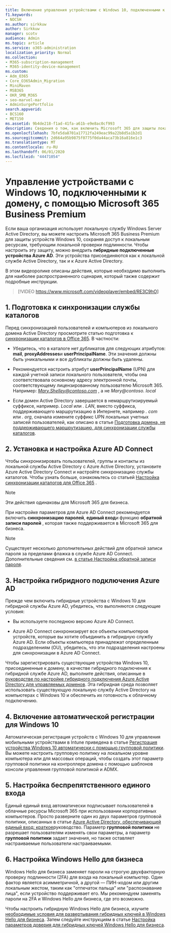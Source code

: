 ```yaml
---
title: Включение управления устройствами с Windows 10, подключенными к домену, в Microsoft 365 для бизнеса
f1.keywords:
- NOCSH
ms.author: sirkkuw
author: Sirkkuw
manager: scotv
audience: Admin
ms.topic: article
ms.service: o365-administration
localization_priority: Normal
ms.collection:
- M365-subscription-management
- M365-identity-device-management
ms.custom:
- Adm_O365
- Core_O365Admin_Migration
- MiniMaven
- MSB365
- OKR_SMB_M365
- seo-marvel-mar
- AdminSurgePortfolio
search.appverid:
- BCS160
- MET150
ms.assetid: 9b4de218-f1ad-41fa-a61b-e9e8ac0cf993
description: Сведения о том, как включить Microsoft 365 для защиты локальных подключенных к Active Directory устройств с Windows 10 в всего несколько этапов.
ms.openlocfilehash: 7bfe5da8701a17712fa249eac99a22b8d5a1b2d1
ms.sourcegitcommit: 2d664a95b9875f0775f0da44aca73b16a816e1c3
ms.translationtype: MT
ms.contentlocale: ru-RU
ms.lasthandoff: 06/01/2020
ms.locfileid: "44471054"
---
```

# <a name="enable-domain-joined-windows-10-devices-to-be-managed-by-microsoft-365-business-premium"></a>Управление устройствами с Windows 10, подключенными к домену, с помощью Microsoft 365 Business Premium

Если ваша организация использует локальную службу Windows Server Active Directory, вы можете настроить Microsoft 365 Business Premium для защиты устройств Windows 10, сохраняя доступ к локальным ресурсам, требующим локальной проверки подлинности.
Чтобы настроить эту защиту, можно внедрить **гибридные подключенные устройства Azure AD**. Эти устройства присоединяются как к локальной службе Active Directory, так и к Azure Active Directory.

В этом видеоролике описаны действия, которые необходимо выполнить для наиболее распространенного сценария, который также содержит подробные инструкции.

> [!VIDEO https://www.microsoft.com/videoplayer/embed/RE3C9hO]
  

## <a name="1-prepare-for-directory-synchronization"></a>1. Подготовка к синхронизации службы каталогов 

Перед синхронизацией пользователей и компьютеров из локального домена Active Directory просмотрите статью подготовка к [синхронизации каталогов в Office 365](https://docs.microsoft.com/office365/enterprise/prepare-for-directory-synchronization). В частности:

   - Убедитесь, что в каталоге нет дубликатов для следующих атрибутов: **mail**, **proxyAddresses**и **userPrincipalName**. Эти значения должны быть уникальными и все дубликаты должны быть удалены.
   
   - Рекомендуется настроить атрибут **userPrincipalName** (UPN) для каждой учетной записи локального пользователя, чтобы она соответствовала основному адресу электронной почты, соответствующему лицензированному пользователю Microsoft 365. Например: *Mary.Shelley@contoso.com* , а не *Mary@contoso. local*
   
   - Если домен Active Directory завершается в немаршрутизируемый суффиксе, например. *Local* или *. LAN*, вместо суффикса, поддерживающего маршрутизацию в Интернете, например *. com* или *. org*, сначала измените суффикс UPN локальных учетных записей пользователей, как описано в статье [Подготовка домена, не поддерживающего маршрутизацию, для синхронизации службы каталогов](https://docs.microsoft.com/office365/enterprise/prepare-a-non-routable-domain-for-directory-synchronization). 

## <a name="2-install-and-configure-azure-ad-connect"></a>2. Установка и настройка Azure AD Connect

Чтобы синхронизировать пользователей, группы и контакты из локальной службы Active Directory с Azure Active Directory, установите Azure Active Directory Connect и настройте синхронизацию службы каталогов. Чтобы узнать больше, ознакомьтесь со статьей [Настройка синхронизации каталогов для Office 365](https://docs.microsoft.com/office365/enterprise/set-up-directory-synchronization) .

> [!NOTE]
> Эти действия одинаковы для Microsoft 365 для бизнеса. 

При настройке параметров для Azure AD Connect рекомендуется включить **синхронизацию паролей**, **единый вход**и функцию **обратной записи паролей** , которая также поддерживается в Microsoft 365 для бизнеса.

> [!NOTE]
> Существует несколько дополнительных действий для обратной записи пароля за пределами флажка в службе Azure AD Connect. Дополнительные сведения см. [в статье Настройка обратной записи пароля](https://docs.microsoft.com/azure/active-directory/authentication/howto-sspr-writeback). 

## <a name="3-configure-hybrid-azure-ad-join"></a>3. Настройка гибридного подключения Azure AD

Прежде чем включить гибридные устройства с Windows 10 для гибридной службы Azure AD, убедитесь, что выполняются следующие условия:

   - Вы используете последнюю версию Azure AD Connect.

   - Azure AD Connect синхронизирует все объекты компьютеров устройств, которые вы хотите объединить в гибридную службу Azure AD. Если объекты компьютера принадлежат определенным подразделениям (OU), убедитесь, что эти подразделения настроены для синхронизации в Azure AD Connect.

Чтобы зарегистрировать существующие устройства Windows 10, присоединенные к домену, в качестве гибридного подключения к гибридной службе Azure AD, выполните действия, описанные в [руководстве по настройке гибридного подключения Azure Active Directory для управляемых доменов](https://docs.microsoft.com/azure/active-directory/devices/hybrid-azuread-join-managed-domains#configure-hybrid-azure-ad-join). Эта гибридная среда позволяет использовать существующую локальную службу Active Directory на компьютерах с Windows 10 и обеспечить их готовность к облачному подключению.
    
## <a name="4-enable-automatic-enrollment-for-windows-10"></a>4. Включение автоматической регистрации для Windows 10

 Автоматическая регистрация устройств с Windows 10 для управления мобильными устройствами в Intune приведена в статье [Регистрация устройства Windows 10 автоматически с помощью групповой политики](https://docs.microsoft.com/windows/client-management/mdm/enroll-a-windows-10-device-automatically-using-group-policy). Вы можете настроить групповую политику на локальном уровне компьютера или для массовых операций, чтобы создать этот параметр групповой политики на контроллере домена с помощью шаблонов консоли управления групповой политикой и ADMX.

## <a name="5-configure-seamless-single-sign-on"></a>5. Настройка беспрепятственного единого входа

  Единый единый вход автоматически подписывает пользователей в облачные ресурсы Microsoft 365 при использовании корпоративных компьютеров. Просто разверните один из двух параметров групповой политики, описанных в статье [Azure Active Directory, обеспечивающей единый вход: краткое](https://docs.microsoft.com/azure/active-directory/hybrid/how-to-connect-sso-quick-start#step-2-enable-the-feature)руководство. Параметр **групповой политики** не разрешает пользователям изменять свои параметры, а параметр **групповой политики** задает значения, но также оставляет настраиваемые пользователи настраиваемыми.

## <a name="6-set-up-windows-hello-for-business"></a>6. Настройка Windows Hello для бизнеса

 Windows Hello для бизнеса заменяет пароли на строгую двухфакторную проверку подлинности (2FA) для входа на локальный компьютер. Один фактор является асимметричной, а другой — ПИН-кодом или другим локальным жестом, таким как "отпечаток пальца" или "распознавание лица", если устройство поддерживает его. Мы рекомендуем заменять пароли на 2FA и Windows Hello для бизнеса, где это возможно.

Чтобы настроить гибридную Windows Hello для бизнеса, изучите [необходимые условия для развертывания гибридных ключей в Windows Hello для бизнеса](https://docs.microsoft.com/windows/security/identity-protection/hello-for-business/hello-hybrid-key-trust-prereqs). Затем следуйте инструкциям в статье [Настройка параметров доверия для гибридных ключей Windows Hello для бизнеса](https://docs.microsoft.com/windows/security/identity-protection/hello-for-business/hello-hybrid-key-whfb-settings). 
